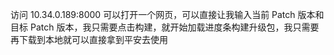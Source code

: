 访问 10.34.0.189:8000 可以打开一个网页，可以直接让我输入当前 Patch 版本和目标 Patch 版本，我只需要点击构建，就开始加载进度条构建升级包，我只需要再下载到本地就可以直接拿到平安去使用